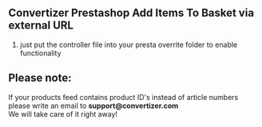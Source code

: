 <h2> Convertizer Prestashop Add Items To Basket via external URL</h2>
<ol>
<li>just put the controller file into your presta overrite folder to enable functionality</li>
</ol>
<h2> Please note: </h2>
If your products feed contains product ID's instead of article numbers please write an email to <strong>support@convertizer.com</strong><br/>
We will take care of it right away!
